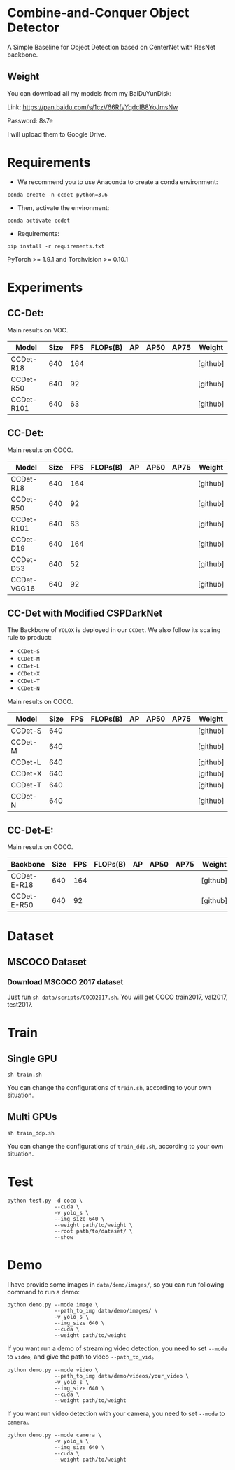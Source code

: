 # Combine-and-Conquer Object Detector
A Simple Baseline for Object Detection based on CenterNet with ResNet backbone.

## Weight
You can download all my models from my BaiDuYunDisk:

Link: https://pan.baidu.com/s/1czV66RfyYqdcIB8YoJmsNw 

Password: 8s7e

I will upload them to Google Drive.

# Requirements
- We recommend you to use Anaconda to create a conda environment:
```Shell
conda create -n ccdet python=3.6
```

- Then, activate the environment:
```Shell
conda activate ccdet
```

- Requirements:
```Shell
pip install -r requirements.txt 
```
PyTorch >= 1.9.1 and Torchvision >= 0.10.1


# Experiments

## CC-Det:
Main results on VOC.

|  Model      | Size | FPS | FLOPs(B) |  AP  | AP50 | AP75 |  Weight  |
|-------------|------|-----|----------|------|------|------|----------|
| CCDet-R18   | 640  | 164 |          |      |      |      | [github] |
| CCDet-R50   | 640  | 92  |          |      |      |      | [github] |
| CCDet-R101  | 640  | 63  |          |      |      |      | [github] |

## CC-Det:
Main results on COCO.

|  Model      | Size | FPS | FLOPs(B) |  AP  | AP50 | AP75 |  Weight  |
|-------------|------|-----|----------|------|------|------|----------|
| CCDet-R18   | 640  | 164 |          |      |      |      | [github] |
| CCDet-R50   | 640  | 92  |          |      |      |      | [github] |
| CCDet-R101  | 640  | 63  |          |      |      |      | [github] |
| CCDet-D19   | 640  | 164 |          |      |      |      | [github] |
| CCDet-D53   | 640  | 52  |          |      |      |      | [github] |
| CCDet-VGG16 | 640  | 92  |          |      |      |      | [github] |

## CC-Det with Modified CSPDarkNet
The Backbone of `YOLOX` is deployed in our `CCDet`.
We also follow its scaling rule to product:
- `CCDet-S` 
- `CCDet-M`
- `CCDet-L`
- `CCDet-X`
- `CCDet-T`
- `CCDet-N`

Main results on COCO.

|  Model      | Size | FPS | FLOPs(B) |  AP  | AP50 | AP75 |  Weight  |
|-------------|------|-----|----------|------|------|------|----------|
| CCDet-S     | 640  |     |          |      |      |      | [github] |
| CCDet-M     | 640  |     |          |      |      |      | [github] |
| CCDet-L     | 640  |     |          |      |      |      | [github] |
| CCDet-X     | 640  |     |          |      |      |      | [github] |
| CCDet-T     | 640  |     |          |      |      |      | [github] |
| CCDet-N     | 640  |     |          |      |      |      | [github] |

## CC-Det-E:
Main results on COCO.

|  Backbone    | Size | FPS | FLOPs(B) |  AP  | AP50 | AP75 |  Weight  |
|--------------|------|-----|----------|------|------|------|----------|
| CCDet-E-R18  | 640  | 164 |          |      |      |      | [github] |
| CCDet-E-R50  | 640  | 92  |          |      |      |      | [github] |

</table></tbody>

# Dataset
## MSCOCO Dataset
### Download MSCOCO 2017 dataset
Just run ```sh data/scripts/COCO2017.sh```. You will get COCO train2017, val2017, test2017.


# Train
## Single GPU
```Shell
sh train.sh
```

You can change the configurations of `train.sh`, according to your own situation.

## Multi GPUs
```Shell
sh train_ddp.sh
```

You can change the configurations of `train_ddp.sh`, according to your own situation.


# Test
```Shell
python test.py -d coco \
               --cuda \
               -v yolo_s \
               --img_size 640 \
               --weight path/to/weight \
               --root path/to/dataset/ \
               --show
```

# Demo
I have provide some images in `data/demo/images/`, so you can run following command to run a demo:

```Shell
python demo.py --mode image \
               --path_to_img data/demo/images/ \
               -v yolo_s \
               --img_size 640 \
               --cuda \
               --weight path/to/weight
```

If you want run a demo of streaming video detection, you need to set `--mode` to `video`, and give the path to video `--path_to_vid`。

```Shell
python demo.py --mode video \
               --path_to_img data/demo/videos/your_video \
               -v yolo_s \
               --img_size 640 \
               --cuda \
               --weight path/to/weight
```

If you want run video detection with your camera, you need to set `--mode` to `camera`。

```Shell
python demo.py --mode camera \
               -v yolo_s \
               --img_size 640 \
               --cuda \
               --weight path/to/weight
```
